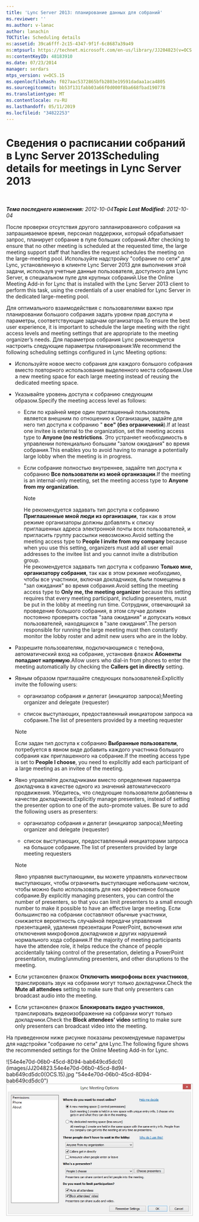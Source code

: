 ```yaml
---
title: 'Lync Server 2013: планирование данных для собраний'
ms.reviewer: ''
ms.author: v-lanac
author: lanachin
TOCTitle: Scheduling details
ms:assetid: 39ca6fff-2c15-4347-9f1f-6c8687a39a49
ms:mtpsurl: https://technet.microsoft.com/en-us/library/JJ204823(v=OCS.15)
ms:contentKeyID: 48183910
ms.date: 07/23/2014
manager: serdars
mtps_version: v=OCS.15
ms.openlocfilehash: f027aac5372865bfb2803e19591dadaa1aca4805
ms.sourcegitcommit: bb53f131fabb03a66f0d000f8ba668fbad190778
ms.translationtype: MT
ms.contentlocale: ru-RU
ms.lasthandoff: 05/11/2019
ms.locfileid: "34822253"
---
```

<div data-xmlns="http://www.w3.org/1999/xhtml">

<div class="topic" data-xmlns="http://www.w3.org/1999/xhtml" data-msxsl="urn:schemas-microsoft-com:xslt" data-cs="http://msdn.microsoft.com/en-us/">

<div data-asp="http://msdn2.microsoft.com/asp">

# <a name="scheduling-details-for-meetings-in-lync-server-2013"></a><span data-ttu-id="e1305-102">Сведения о расписании собраний в Lync Server 2013</span><span class="sxs-lookup"><span data-stu-id="e1305-102">Scheduling details for meetings in Lync Server 2013</span></span>

</div>

<div id="mainSection">

<div id="mainBody">

<span> </span>

<span data-ttu-id="e1305-103">_**Тема последнего изменения:** 2012-10-04_</span><span class="sxs-lookup"><span data-stu-id="e1305-103">_**Topic Last Modified:** 2012-10-04_</span></span>

<span data-ttu-id="e1305-104">После проверки отсутствия другого запланированного собрания на запрашиваемое время, персонал поддержки, который обрабатывает запрос, планирует собрание в пуле больших собраний.</span><span class="sxs-lookup"><span data-stu-id="e1305-104">After checking to ensure that no other meeting is scheduled at the requested time, the large meeting support staff that handles the request schedules the meeting on the large-meeting pool.</span></span> <span data-ttu-id="e1305-105">Используйте надстройку "собрание по сети" для Lync, установленную в клиенте Lync Server 2013 для выполнения этой задачи, используя учетные данные пользователя, доступного для Lync Server, в специальном пуле для крупных собраний.</span><span class="sxs-lookup"><span data-stu-id="e1305-105">Use the Online Meeting Add-in for Lync that is installed with the Lync Server 2013 client to perform this task, using the credentials of a user enabled for Lync Server in the dedicated large-meeting pool.</span></span>

<span data-ttu-id="e1305-106">Для оптимального взаимодействия с пользователями важно при планировании большого собрания задать уровни прав доступа и параметры, соответствующие задачам организатора.</span><span class="sxs-lookup"><span data-stu-id="e1305-106">To ensure the best user experience, it is important to schedule the large meeting with the right access levels and meeting settings that are appropriate to the meeting organizer’s needs.</span></span> <span data-ttu-id="e1305-107">Для параметров собрания Lync рекомендуется настроить следующие параметры планирования:</span><span class="sxs-lookup"><span data-stu-id="e1305-107">We recommend the following scheduling settings configured in Lync Meeting options:</span></span>

  - <span data-ttu-id="e1305-108">Используйте новое место собрания для каждого большого собрания вместо повторного использования выделенного места собрания.</span><span class="sxs-lookup"><span data-stu-id="e1305-108">Use a new meeting space for each large meeting instead of reusing the dedicated meeting space.</span></span>

  - <span data-ttu-id="e1305-109">Указывайте уровень доступа к собранию следующим образом.</span><span class="sxs-lookup"><span data-stu-id="e1305-109">Specify the meeting access level as follows:</span></span>
    
      - <span data-ttu-id="e1305-110">Если по крайней мере один приглашенный пользователь является внешним по отношению к Организации, задайте для него тип доступа к собранию " **все" (без ограничений**).</span><span class="sxs-lookup"><span data-stu-id="e1305-110">If at least one invitee is external to the organization, set the meeting access type to **Anyone (no restrictions**.</span></span> <span data-ttu-id="e1305-111">Это устраняет необходимость в управлении потенциально большим "залом ожидания" во время собрания.</span><span class="sxs-lookup"><span data-stu-id="e1305-111">This enables you to avoid having to manage a potentially large lobby when the meeting is in progress.</span></span>
    
      - <span data-ttu-id="e1305-112">Если собрание полностью внутреннее, задайте тип доступа к собранию **Все пользователи из моей организации**.</span><span class="sxs-lookup"><span data-stu-id="e1305-112">If the meeting is an internal-only meeting, set the meeting access type to **Anyone from my organization**.</span></span>
        
        <div>
        

        > [!NOTE]  
        > <span data-ttu-id="e1305-113">Не рекомендуется задавать тип доступа к собранию <STRONG>Приглашенные мной люди из организации</STRONG>, так как в этом режиме организаторы должны добавлять к списку приглашенных адреса электронной почты всех пользователей, и пригласить группу рассылки невозможно.</span><span class="sxs-lookup"><span data-stu-id="e1305-113">Avoid setting the meeting access type to <STRONG>People I invite from my company</STRONG> because when you use this setting, organizers must add all user email addresses to the invitee list and you cannot invite a distribution group.</span></span><BR><span data-ttu-id="e1305-114">Не рекомендуется задавать тип доступа к собранию <STRONG>Только мне, организатору собрания</STRONG>, так как в этом режиме необходимо, чтобы все участники, включая докладчиков, были помещены в "зал ожидания" во время собрания.</span><span class="sxs-lookup"><span data-stu-id="e1305-114">Avoid setting the meeting access type to <STRONG>Only me, the meeting organizer</STRONG> because this setting requires that every meeting participant, including presenters, must be put in the lobby at meeting run time.</span></span> <span data-ttu-id="e1305-115">Сотрудник, отвечающий за проведение большого собрания, в этом случае должен постоянно проверять состав "зала ожидания" и допускать новых пользователей, находящихся в "зале ожидания".</span><span class="sxs-lookup"><span data-stu-id="e1305-115">The person responsible for running the large meeting must then constantly monitor the lobby roster and admit new users who are in the lobby.</span></span>

        
        </div>

  - <span data-ttu-id="e1305-116">Разрешите пользователям, подключающимся с телефона, автоматический вход на собрание, установив флажок **Абоненты попадают напрямую**.</span><span class="sxs-lookup"><span data-stu-id="e1305-116">Allow users who dial-in from phones to enter the meeting automatically by checking the **Callers get in directly** setting.</span></span>

  - <span data-ttu-id="e1305-117">Явным образом приглашайте следующих пользователей:</span><span class="sxs-lookup"><span data-stu-id="e1305-117">Explicitly invite the following users:</span></span>
    
      - <span data-ttu-id="e1305-118">организатор собрания и делегат (инициатор запроса);</span><span class="sxs-lookup"><span data-stu-id="e1305-118">Meeting organizer and delegate (requester)</span></span>
    
      - <span data-ttu-id="e1305-119">список выступающих, предоставленный инициатором запроса на собрание.</span><span class="sxs-lookup"><span data-stu-id="e1305-119">The list of presenters provided by a meeting requester</span></span>
    
    <div>
    

    > [!NOTE]  
    > <span data-ttu-id="e1305-120">Если задан тип доступа к собранию <STRONG>Выбранные пользователи</STRONG>, потребуется в явном виде добавить каждого участника большого собрания как приглашенного на собрание.</span><span class="sxs-lookup"><span data-stu-id="e1305-120">If the meeting access type is set to <STRONG>People I choose</STRONG>, you need to explicitly add each participant of a large meeting as an invitee of the meeting.</span></span>

    
    </div>

  - <span data-ttu-id="e1305-p105">Явно управляйте докладчиками вместо определения параметра докладчика в качестве одного из значений автоматического продвижения. Убедитесь, что следующие пользователи добавлены в качестве докладчиков:</span><span class="sxs-lookup"><span data-stu-id="e1305-p105">Explicitly manage presenters, instead of setting the presenter option to one of the auto-promote values. Be sure to add the following users as presenters:</span></span>
    
      - <span data-ttu-id="e1305-123">организатор собрания и делегат (инициатор запроса);</span><span class="sxs-lookup"><span data-stu-id="e1305-123">Meeting organizer and delegate (requester)</span></span>
    
      - <span data-ttu-id="e1305-124">список выступающих, предоставленный инициаторами запроса на большое собрание.</span><span class="sxs-lookup"><span data-stu-id="e1305-124">The list of presenters provided by large meeting requesters</span></span>
    
    <div>
    

    > [!NOTE]  
    > <span data-ttu-id="e1305-125">Явно управляя выступающими, вы можете управлять количеством выступающих, чтобы ограничить выступающие небольшим числом, чтобы можно было использовать для них эффективное большое собрание.</span><span class="sxs-lookup"><span data-stu-id="e1305-125">By explicitly managing presenters, you can control the number of presenters, so that you can limit presenters to a small enough number to make it possible to have an effective large meeting.</span></span> <span data-ttu-id="e1305-126">Если большинство на собрании составляют обычные участники, снижается вероятность случайной передачи управления презентацией, удаления презентации PowerPoint, включения или отключения микрофонов докладчиков и других нарушений нормального хода собрания.</span><span class="sxs-lookup"><span data-stu-id="e1305-126">If the majority of meeting participants have the attendee role, it helps reduce the chance of people accidentally taking control of the presentation, deleting a PowerPoint presentation, muting/unmuting presenters, and other disruptions to the meeting.</span></span>

    
    </div>

  - <span data-ttu-id="e1305-127">Если установлен флажок **Отключить микрофоны всех участников**, транслировать звук на собрании могут только докладчики.</span><span class="sxs-lookup"><span data-stu-id="e1305-127">Check the **Mute all attendees** setting to make sure that only presenters can broadcast audio into the meeting.</span></span>

  - <span data-ttu-id="e1305-128">Если установлен флажок **Блокировать видео участников**, транслировать видеоизображение на собрании могут только докладчики.</span><span class="sxs-lookup"><span data-stu-id="e1305-128">Check the **Block attendees’ video** setting to make sure only presenters can broadcast video into the meeting.</span></span>

<span data-ttu-id="e1305-129">На приведенном ниже рисунке показаны рекомендуемые параметры для надстройки "собрание по сети" для Lync.</span><span class="sxs-lookup"><span data-stu-id="e1305-129">The following figure shows the recommended settings for the Online Meeting Add-in for Lync.</span></span>

<span data-ttu-id="e1305-130">![54e4e70d-06b0-45cd-8D94-bab649cd5dc0] (images/JJ204823.54e4e70d-06b0-45cd-8d94-bab649cd5dc0(OCS.15).jpg "54e4e70d-06b0-45cd-8D94-bab649cd5dc0")</span><span class="sxs-lookup"><span data-stu-id="e1305-130">![54e4e70d-06b0-45cd-8d94-bab649cd5dc0](images/JJ204823.54e4e70d-06b0-45cd-8d94-bab649cd5dc0(OCS.15).jpg "54e4e70d-06b0-45cd-8d94-bab649cd5dc0")</span></span>

</div>

<span> </span>

</div>

</div>

</div>

